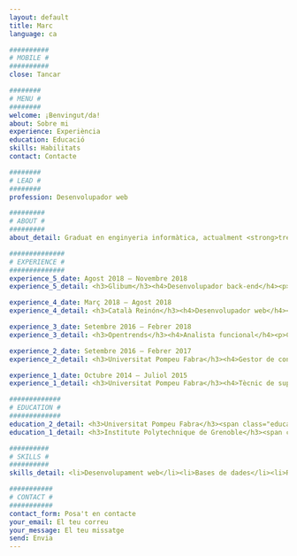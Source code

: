 ```yaml
---
layout: default
title: Marc
language: ca

##########
# MOBILE #
##########
close: Tancar

########
# MENU #
########
welcome: ¡Benvingut/da!
about: Sobre mi
experience: Experiència
education: Educació
skills: Habilitats
contact: Contacte

########
# LEAD #
########
profession: Desenvolupador web

#########
# ABOUT #
#########
about_detail: Graduat en enginyeria informàtica, actualment <strong>treballo com a freelance en el desenvolupament d'aplicacions web</strong>.<br><br>Gaudeixo manipulant grans quantitats de dades i desenvolupant robots; automatitzo la navegació en xarxa a la recerca de contingut rellevant a diferents pàgines web.<br><br> Sobre mi, sóc una persona organitzada i dinàmica a qui l'apassiona la música, els idiomes i l'esport.

##############
# EXPERIENCE #
##############
experience_5_date: Agost 2018 – Novembre 2018
experience_5_detail: <h3>Glibum</h3><h4>Desenvolupador back-end</h4><p>Autònom a càrrec del desenvolupament del back-end d'una plataforma que permet la realització de debats en xarxa entre universitats i col·legis. Implementació dels serveis utilitzant NodeJS i bases de dades documentals mitjançant MongoDB.</p>

experience_4_date: Març 2018 – Agost 2018
experience_4_detail: <h3>Català Reinón</h3><h4>Desenvolupador web</h4><p>Responsable del manteniment de la pàgina web de la firma del bufet. Utilització de l'eina Wordpress per la gestió dels continguts. Encarregat del màrqueting digital dels portals associats fent ús de les eines de SEO.</p>

experience_3_date: Setembre 2016 – Febrer 2018
experience_3_detail: <h3>Opentrends</h3><h4>Analista funcional</h4><p>Consultor responsable d'identificar i transformar les necessitats del client en funcionalitats, redactant la documentació de suport. Gestió dels recursos i de la qualitat de les entregues durant el desenvolupament dels projectes.</p>

experience_2_date: Setembre 2016 – Febrer 2017
experience_2_detail: <h3>Universitat Pompeu Fabra</h3><h4>Gestor de continguts</h4><p>Estudiant en pràctiques dedicat a l'administració de les pàgines web de la universitat utilitzant el gestor de continguts LifeRay.</p>

experience_1_date: Octubre 2014 – Juliol 2015
experience_1_detail: <h3>Universitat Pompeu Fabra</h3><h4>Tècnic de suport</h4><p>Estudiant en pràctiques en el departament informàtic de la facultat, encarregat de donar suport tècnic a la comunitat universitària.</p>

#############
# EDUCATION #
#############
education_2_detail: <h3>Universitat Pompeu Fabra</h3><span class="education-date">2012 - 2018</span><h4>Grau en enginyeria informàtica</h4><p>Dedicat a adquirir els fonaments de l'<strong>enginyeria de software, la teoria de la informació i l'aprenentatge automàtic</strong>. M'he centrat en el desenvolupament d'aplicacions distribuïdes i en el seu desplegament.</p>
education_1_detail: <h3>Institute Polytechnique de Grenoble</h3><span class="education-date">2015 - 2016</span><h4>Erasmus +</h4><p>Estada de mig any de durada a Grenoble durant el 3r any del grau. Estudiant al <strong>departament ENSIMAG</strong>, a càrrec del curs MoSIG, relacionat amb el <strong>desenvolupament de software per sistemes d'informació</strong>.</p>

##########
# SKILLS #
##########
skills_detail: <li>Desenvolupament web</li><li>Bases de dades</li><li>Rastreig web</li><li>Automatització del navegador</li><li>Ruby on Rails</li><li>MEAN stack</li><li>Heroku</li>

###########
# CONTACT #
###########
contact_form: Posa't en contacte
your_email: El teu correu
your_message: El teu missatge
send: Envia
---
```

